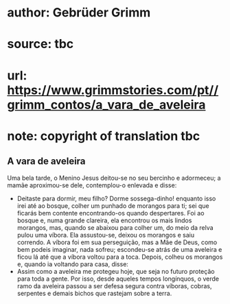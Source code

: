 # author: Gebrüder Grimm
# source: tbc
# url: https://www.grimmstories.com/pt//grimm_contos/a_vara_de_aveleira
# note: copyright of translation tbc

## A vara de aveleira 

Uma bela tarde, o Menino Jesus deitou-se no seu bercinho e adormeceu; a
mamãe aproximou-se dele, contemplou-o enlevada e disse:
- Deitaste para dormir, meu filho? Dorme sossega-dinho! enquanto isso
irei até ao bosque, colher um punhado de morangos para ti; sei que
ficarás bem contente encontrando-os quando despertares.
Foi ao bosque e, numa grande clareira, ela encontrou os mais lindos
morangos, mas, quando se abaixou para colher um, do meio da relva pulou
uma víbora. Ela assustou-se, deixou os morangos e saiu correndo. A
víbora foi em sua perseguição, mas a Mãe de Deus, como bem podeis
imaginar, nada sofreu; escondeu-se atrás de uma aveleira e ficou lá até
que a víbora voltou para a toca.
Depois, colheu os morangos e, quando ia voltando para casa, disse:
- Assim como a aveleira me protegeu hoje, que seja no futuro proteção
para toda a gente.
Por isso, desde aqueles tempos longínquos, o verde ramo da aveleira
passou a ser defesa segura contra víboras, cobras, serpentes e demais
bichos que rastejam sobre a terra.
